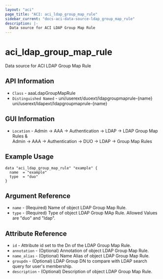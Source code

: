 ```yaml
---
layout: "aci"
page_title: "ACI: aci_ldap_group_map_rule"
sidebar_current: "docs-aci-data-source-ldap_group_map_rule"
description: |-
  Data source for ACI LDAP Group Map Rule
---
```


# aci_ldap_group_map_rule #

Data source for ACI LDAP Group Map Rule


## API Information ##

* `Class` - aaaLdapGroupMapRule
* `Distinguished Named` - uni/userext/duoext/ldapgroupmaprule-{name}
                          uni/userext/ldapext/ldapgroupmaprule-{name}
## GUI Information ##

* `Location` - Admin -> AAA -> Authentication -> LDAP -> LDAP Group Map Rules & <br>Admin -> AAA -> Authentication -> DUO -> LDAP -> Group Map Rules 


## Example Usage ##

```hcl
data "aci_ldap_group_map_rule" "example" {
  name  = "example"
  type  = "duo"
}
```

## Argument Reference ##

* `name` - (Required) Name of object LDAP Group Map Rule.
* `type` - (Required) Type of object LDAP Group MAp Rule. Allowed Values are "duo" and "ldap".

## Attribute Reference ##
* `id` - Attribute id set to the Dn of the LDAP Group Map Rule.
* `annotation` - (Optional) Annotation of object LDAP Group Map Rule.
* `name_alias` - (Optional) Name Alias of object LDAP Group Map Rule.
* `groupdn` - (Optional) LDAP Group DN to compare with LDAP search query for user's membership. 
* `description` - (Optional) Description of object LDAP Group Map Rule.